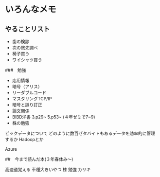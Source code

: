 # いろんなメモ

## やることリスト
* 歯の検診
* 次の旅先調べ
* 椅子買う
* ワイシャツ買う

###　勉強
* 応用情報
* 暗号（アリス）
* リーダブルコード
* マスタリングTCP/IP
* 暗号と誤り訂正
* 論文関係
* BIBD洋書 3.p29~  5.p53~ (４年ゼミで7~9)
* 株の勉強
  
ビックデータについて
どのように数百ゼタバイトもあるデータを効率的に管理するか
Hadoopとか

Azure

##　今まで読んだ本(３年春休み～)



高速道覚える
車種大きいやつ
株
勉強
カリキ


